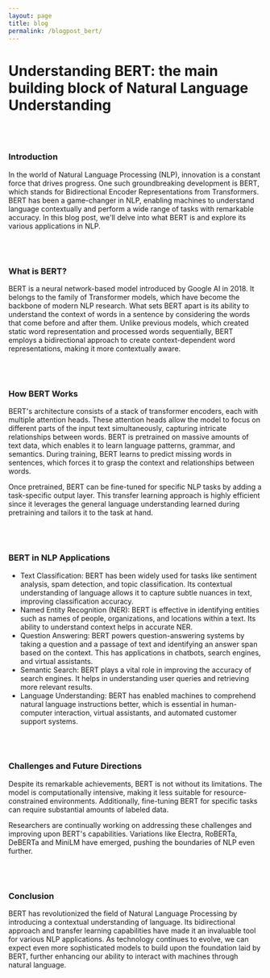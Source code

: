```yaml
---
layout: page
title: blog
permalink: /blogpost_bert/
---
```


<h1>Understanding BERT: the main building block of Natural Language Understanding</h1>

<br>
<br>

<h3>Introduction</h3>

In the world of Natural Language Processing (NLP), innovation is a constant force that drives progress. One such groundbreaking development is BERT, which stands for Bidirectional Encoder Representations from Transformers. 
BERT has been a game-changer in NLP, enabling machines to understand language contextually and perform a wide range of tasks with remarkable accuracy. 
In this blog post, we'll delve into what BERT is and explore its various applications in NLP.

<br>
<br>

<h3>What is BERT?</h3>

BERT is a neural network-based model introduced by Google AI in 2018. It belongs to the family of Transformer models, which have become the backbone of modern NLP research. 
What sets BERT apart is its ability to understand the context of words in a sentence by considering the words that come before and after them. 
Unlike previous models, which created static word representation and processed words sequentially, BERT employs a bidirectional approach to create context-dependent word representations, making it more contextually aware.

<br>
<br>

<h3>How BERT Works</h3>

BERT's architecture consists of a stack of transformer encoders, each with multiple attention heads. 
These attention heads allow the model to focus on different parts of the input text simultaneously, capturing intricate relationships between words. 
BERT is pretrained on massive amounts of text data, which enables it to learn language patterns, grammar, and semantics. 
During training, BERT learns to predict missing words in sentences, which forces it to grasp the context and relationships between words.

Once pretrained, BERT can be fine-tuned for specific NLP tasks by adding a task-specific output layer. 
This transfer learning approach is highly efficient since it leverages the general language understanding learned during pretraining and tailors it to the task at hand.

<br>
<br>

<h3>BERT in NLP Applications</h3>

- Text Classification: BERT has been widely used for tasks like sentiment analysis, spam detection, and topic classification. Its contextual understanding of language allows it to capture subtle nuances in text, improving classification accuracy.
- Named Entity Recognition (NER): BERT is effective in identifying entities such as names of people, organizations, and locations within a text. Its ability to understand context helps in accurate NER.
- Question Answering: BERT powers question-answering systems by taking a question and a passage of text and identifying an answer span based on the context. This has applications in chatbots, search engines, and virtual assistants.
- Semantic Search: BERT plays a vital role in improving the accuracy of search engines. It helps in understanding user queries and retrieving more relevant results.
- Language Understanding: BERT has enabled machines to comprehend natural language instructions better, which is essential in human-computer interaction, virtual assistants, and automated customer support systems.

<br>
<br>

<h3>Challenges and Future Directions</h3>

Despite its remarkable achievements, BERT is not without its limitations. The model is computationally intensive, making it less suitable for resource-constrained environments. 
Additionally, fine-tuning BERT for specific tasks can require substantial amounts of labeled data.

Researchers are continually working on addressing these challenges and improving upon BERT's capabilities. Variations like Electra, RoBERTa, DeBERTa and MiniLM have emerged, pushing the boundaries of NLP even further.

<br>
<br>

<h3>Conclusion</h3>

BERT has revolutionized the field of Natural Language Processing by introducing a contextual understanding of language. Its bidirectional approach and transfer learning capabilities have made it an invaluable tool for various NLP applications. As technology continues to evolve, we can expect even more sophisticated models to build upon the foundation laid by BERT, further enhancing our ability to interact with machines through natural language.
